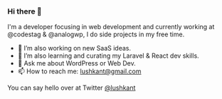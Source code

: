 ### Hi there 👋

I'm a developer focusing in web development and currently working at @codestag & @analogwp, I do side projects in my free time.

* 🔭 I’m also working on new SaaS ideas.  
* 🌱 I’m also learning and curating my Laravel & React dev skills.  
* 💬 Ask me about WordPress or Web Dev.
* 📫 How to reach me: lushkant@gmail.com

You can say hello over at Twitter [@lushkant](https://twitter.com/lushkant)
